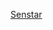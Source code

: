 [Senstar]([https://usa.nissannews.com/en-US/releases/nissan-adds-intersection-collision-avoidance-to-its-in-development-lidar-based-driver-assistance-technology](https://senstar.com/products/fence-sensors/senstar-lm100/))
